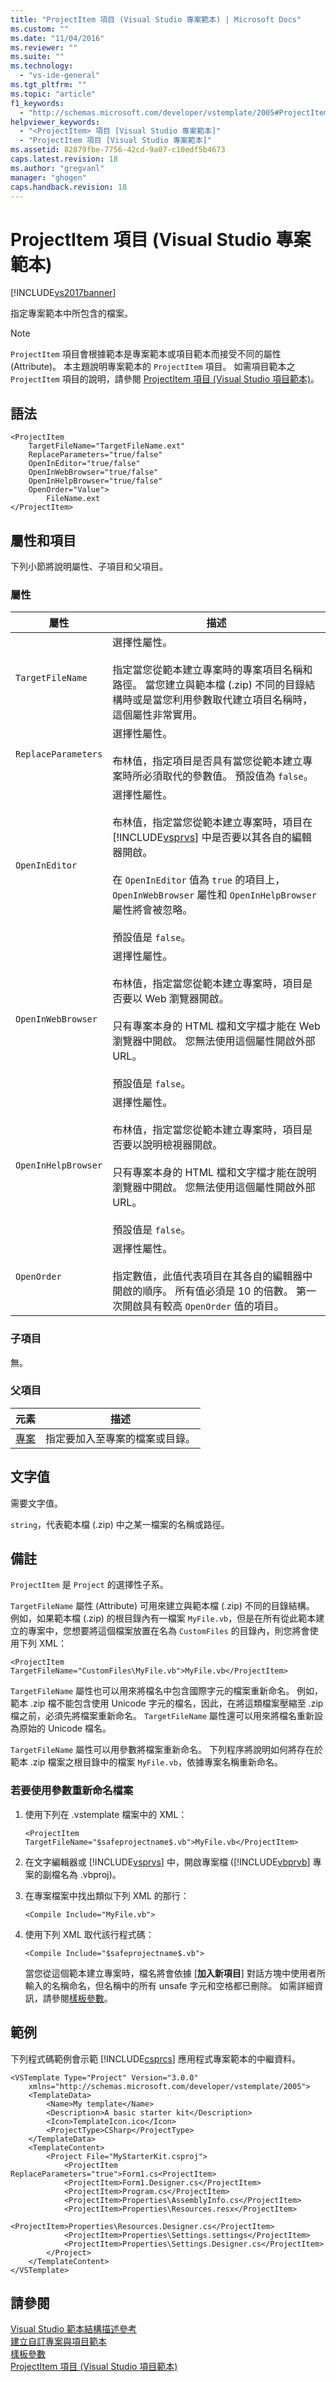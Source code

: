 ```yaml
---
title: "ProjectItem 項目 (Visual Studio 專案範本) | Microsoft Docs"
ms.custom: ""
ms.date: "11/04/2016"
ms.reviewer: ""
ms.suite: ""
ms.technology: 
  - "vs-ide-general"
ms.tgt_pltfrm: ""
ms.topic: "article"
f1_keywords: 
  - "http://schemas.microsoft.com/developer/vstemplate/2005#ProjectItem"
helpviewer_keywords: 
  - "<ProjectItem> 項目 [Visual Studio 專案範本]"
  - "ProjectItem 項目 [Visual Studio 專案範本]"
ms.assetid: 82879fbe-7756-42cd-9a07-c10edf5b4673
caps.latest.revision: 18
ms.author: "gregvanl"
manager: "ghogen"
caps.handback.revision: 18
---
```

# ProjectItem 項目 (Visual Studio 專案範本)
[!INCLUDE[vs2017banner](../code-quality/includes/vs2017banner.md)]

指定專案範本中所包含的檔案。  
  
> [!NOTE]
>  `ProjectItem` 項目會根據範本是專案範本或項目範本而接受不同的屬性 \(Attribute\)。  本主題說明專案範本的 `ProjectItem` 項目。  如需項目範本之 `ProjectItem` 項目的說明，請參閱 [ProjectItem 項目 \(Visual Studio 項目範本\)](../extensibility/projectitem-element-visual-studio-item-templates.md)。  
  
## 語法  
  
```  
<ProjectItem  
    TargetFileName="TargetFileName.ext"  
    ReplaceParameters="true/false"  
    OpenInEditor="true/false"  
    OpenInWebBrowser="true/false"  
    OpenInHelpBrowser="true/false"  
    OpenOrder="Value">  
        FileName.ext  
</ProjectItem>  
```  
  
## 屬性和項目  
 下列小節將說明屬性、子項目和父項目。  
  
### 屬性  
  
|屬性|描述|  
|--------|--------|  
|`TargetFileName`|選擇性屬性。<br /><br /> 指定當您從範本建立專案時的專案項目名稱和路徑。  當您建立與範本檔 \(.zip\) 不同的目錄結構時或是當您利用參數取代建立項目名稱時，這個屬性非常實用。|  
|`ReplaceParameters`|選擇性屬性。<br /><br /> 布林值，指定項目是否具有當您從範本建立專案時所必須取代的參數值。  預設值為 `false`。|  
|`OpenInEditor`|選擇性屬性。<br /><br /> 布林值，指定當您從範本建立專案時，項目在 [!INCLUDE[vsprvs](../code-quality/includes/vsprvs_md.md)] 中是否要以其各自的編輯器開啟。<br /><br /> 在 `OpenInEditor` 值為 `true` 的項目上，`OpenInWebBrowser` 屬性和 `OpenInHelpBrowser` 屬性將會被忽略。<br /><br /> 預設值是 `false`。|  
|`OpenInWebBrowser`|選擇性屬性。<br /><br /> 布林值，指定當您從範本建立專案時，項目是否要以 Web 瀏覽器開啟。<br /><br /> 只有專案本身的 HTML 檔和文字檔才能在 Web 瀏覽器中開啟。  您無法使用這個屬性開啟外部 URL。<br /><br /> 預設值是 `false`。|  
|`OpenInHelpBrowser`|選擇性屬性。<br /><br /> 布林值，指定當您從範本建立專案時，項目是否要以說明檢視器開啟。<br /><br /> 只有專案本身的 HTML 檔和文字檔才能在說明瀏覽器中開啟。  您無法使用這個屬性開啟外部 URL。<br /><br /> 預設值是 `false`。|  
|`OpenOrder`|選擇性屬性。<br /><br /> 指定數值，此值代表項目在其各自的編輯器中開啟的順序。  所有值必須是 10 的倍數。  第一次開啟具有較高 `OpenOrder` 值的項目。|  
  
### 子項目  
 無。  
  
### 父項目  
  
|元素|描述|  
|--------|--------|  
|[專案](../extensibility/project-element-visual-studio-templates.md)|指定要加入至專案的檔案或目錄。|  
  
## 文字值  
 需要文字值。  
  
 `string`，代表範本檔 \(.zip\) 中之某一檔案的名稱或路徑。  
  
## 備註  
 `ProjectItem` 是 `Project` 的選擇性子系。  
  
 `TargetFileName` 屬性 \(Attribute\) 可用來建立與範本檔 \(.zip\) 不同的目錄結構。  例如，如果範本檔 \(.zip\) 的根目錄內有一檔案 `MyFile.vb`，但是在所有從此範本建立的專案中，您想要將這個檔案放置在名為 `CustomFiles` 的目錄內，則您將會使用下列 XML：  
  
```  
<ProjectItem TargetFileName="CustomFiles\MyFile.vb">MyFile.vb</ProjectItem>  
```  
  
 `TargetFileName` 屬性也可以用來將檔名中包含國際字元的檔案重新命名。  例如，範本 .zip 檔不能包含使用 Unicode 字元的檔名，因此，在將這類檔案壓縮至 .zip 檔之前，必須先將檔案重新命名。  `TargetFileName` 屬性還可以用來將檔名重新設為原始的 Unicode 檔名。  
  
 `TargetFileName` 屬性可以用參數將檔案重新命名。  下列程序將說明如何將存在於範本 .zip 檔案之根目錄中的檔案 `MyFile.vb`，依據專案名稱重新命名。  
  
### 若要使用參數重新命名檔案  
  
1.  使用下列在 .vstemplate 檔案中的 XML：  
  
    ```  
    <ProjectItem TargetFileName="$safeprojectname$.vb">MyFile.vb</ProjectItem>  
    ```  
  
2.  在文字編輯器或 [!INCLUDE[vsprvs](../code-quality/includes/vsprvs_md.md)] 中，開啟專案檔 \([!INCLUDE[vbprvb](../code-quality/includes/vbprvb_md.md)] 專案的副檔名為 .vbproj\)。  
  
3.  在專案檔案中找出類似下列 XML 的那行：  
  
    ```  
    <Compile Include="MyFile.vb">  
    ```  
  
4.  使用下列 XML 取代該行程式碼：  
  
    ```  
    <Compile Include="$safeprojectname$.vb">  
    ```  
  
     當您從這個範本建立專案時，檔名將會依據 \[**加入新項目**\] 對話方塊中使用者所輸入的名稱命名，但名稱中的所有 unsafe 字元和空格都已刪除。  如需詳細資訊，請參閱[樣板參數](../ide/template-parameters.md)。  
  
## 範例  
 下列程式碼範例會示範 [!INCLUDE[csprcs](../data-tools/includes/csprcs_md.md)] 應用程式專案範本的中繼資料。  
  
```  
<VSTemplate Type="Project" Version="3.0.0"  
    xmlns="http://schemas.microsoft.com/developer/vstemplate/2005">  
    <TemplateData>  
        <Name>My template</Name>  
        <Description>A basic starter kit</Description>  
        <Icon>TemplateIcon.ico</Icon>  
        <ProjectType>CSharp</ProjectType>  
    </TemplateData>  
    <TemplateContent>  
        <Project File="MyStarterKit.csproj">  
            <ProjectItem ReplaceParameters="true">Form1.cs<ProjectItem>  
            <ProjectItem>Form1.Designer.cs</ProjectItem>  
            <ProjectItem>Program.cs</ProjectItem>  
            <ProjectItem>Properties\AssemblyInfo.cs</ProjectItem>  
            <ProjectItem>Properties\Resources.resx</ProjectItem>  
            <ProjectItem>Properties\Resources.Designer.cs</ProjectItem>  
            <ProjectItem>Properties\Settings.settings</ProjectItem>  
            <ProjectItem>Properties\Settings.Designer.cs</ProjectItem>  
        </Project>  
    </TemplateContent>  
</VSTemplate>  
```  
  
## 請參閱  
 [Visual Studio 範本結構描述參考](../extensibility/visual-studio-template-schema-reference.md)   
 [建立自訂專案與項目範本](../ide/creating-project-and-item-templates.md)   
 [樣板參數](../ide/template-parameters.md)   
 [ProjectItem 項目 \(Visual Studio 項目範本\)](../extensibility/projectitem-element-visual-studio-item-templates.md)